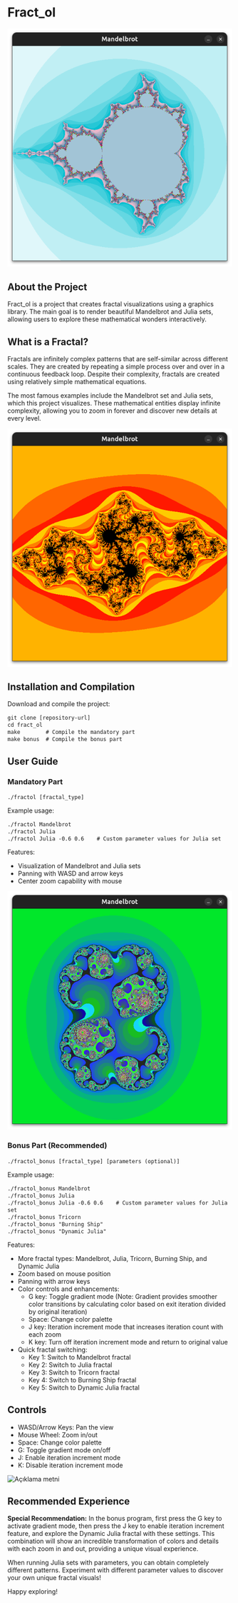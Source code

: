 # Fract_ol
![Açıklama metni](https://github.com/muhsinalikulbak/Fract_ol/blob/master/Screenshots/Screenshot%20from%202025-04-03%2017-29-40.png)

## About the Project
Fract_ol is a project that creates fractal visualizations using a graphics library. The main goal is to render beautiful Mandelbrot and Julia sets, allowing users to explore these mathematical wonders interactively.

## What is a Fractal?

Fractals are infinitely complex patterns that are self-similar across different scales. They are created by repeating a simple process over and over in a continuous feedback loop. Despite their complexity, fractals are created using relatively simple mathematical equations.

The most famous examples include the Mandelbrot set and Julia sets, which this project visualizes. These mathematical entities display infinite complexity, allowing you to zoom in forever and discover new details at every level.

![Açıklama metni](https://github.com/muhsinalikulbak/Fract_ol/blob/master/Screenshots/Screenshot%20from%202025-04-03%2017-30-55.png)
## Installation and Compilation

Download and compile the project:
```
git clone [repository-url]
cd fract_ol
make        # Compile the mandatory part
make bonus  # Compile the bonus part
```
## User Guide

### Mandatory Part
```
./fractol [fractal_type]
```

Example usage:
```
./fractol Mandelbrot
./fractol Julia
./fractol Julia -0.6 0.6    # Custom parameter values for Julia set
```

Features:
- Visualization of Mandelbrot and Julia sets
- Panning with WASD and arrow keys
- Center zoom capability with mouse
  
![Açıklama metni](https://github.com/muhsinalikulbak/Fract_ol/blob/master/Screenshots/Screenshot%20from%202025-04-03%2017-34-01.png)
### Bonus Part (Recommended)
```
./fractol_bonus [fractal_type] [parameters (optional)]
```

Example usage:
```
./fractol_bonus Mandelbrot
./fractol_bonus Julia
./fractol_bonus Julia -0.6 0.6    # Custom parameter values for Julia set
./fractol_bonus Tricorn
./fractol_bonus "Burning Ship"
./fractol_bonus "Dynamic Julia"
```

Features:
- More fractal types: Mandelbrot, Julia, Tricorn, Burning Ship, and Dynamic Julia
- Zoom based on mouse position
- Panning with arrow keys
- Color controls and enhancements:
  - G key: Toggle gradient mode (Note: Gradient provides smoother color transitions by calculating color based on exit iteration divided by original iteration)
  - Space: Change color palette
  - J key: Iteration increment mode that increases iteration count with each zoom
  - K key: Turn off iteration increment mode and return to original value
- Quick fractal switching:
  - Key 1: Switch to Mandelbrot fractal
  - Key 2: Switch to Julia fractal
  - Key 3: Switch to Tricorn fractal
  - Key 4: Switch to Burning Ship fractal
  - Key 5: Switch to Dynamic Julia fractal
## Controls
- WASD/Arrow Keys: Pan the view
- Mouse Wheel: Zoom in/out
- Space: Change color palette
- G: Toggle gradient mode on/off
- J: Enable iteration increment mode
- K: Disable iteration increment mode

![Açıklama metni](https://github.com/muhsinalikulbak/Fract_ol/blob/master/Screenshots/ezgif-7eb9ce2ab90a1b.gif)
## Recommended Experience

**Special Recommendation:** In the bonus program, first press the G key to activate gradient mode, then press the J key to enable iteration increment feature, and explore the Dynamic Julia fractal with these settings. This combination will show an incredible transformation of colors and details with each zoom in and out, providing a unique visual experience.

When running Julia sets with parameters, you can obtain completely different patterns. Experiment with different parameter values to discover your own unique fractal visuals!

Happy exploring!
